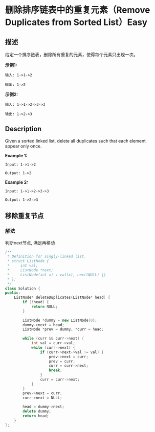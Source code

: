 # 删除排序链表中的重复元素（Remove Duplicates from Sorted List）Easy
## 描述
给定一个排序链表，删除所有重复的元素，使得每个元素只出现一次。

**示例1:**
```
输入: 1->1->2

输出: 1->2
```


**示例2:**
```
输入: 1->1->2->3->3

输出: 1->2->3
```

## Description
Given a sorted linked list, delete all duplicates such that each element appear only once.

**Example 1:**
```
Input: 1->1->2

Output: 1->2
```


**Example 2:**
```
Input: 1->1->2->3->3

Output: 1->2->3
```


## 移除重复节点
### 解法
判断next节点, 满足再移动
```c++
/**
 * Definition for singly-linked list.
 * struct ListNode {
 *     int val;
 *     ListNode *next;
 *     ListNode(int x) : val(x), next(NULL) {}
 * };
 */
class Solution {
public:
    ListNode* deleteDuplicates(ListNode* head) {
        if (!head) {
            return NULL;
        }
        
        ListNode *dummy = new ListNode(0);
        dummy->next = head;
        ListNode *prev = dummy, *curr = head;
        
        while (curr && curr->next) {
            int val = curr->val;
            while (curr->next) {
                if (curr->next->val != val) {
                    prev->next = curr;
                    prev = curr;
                    curr = curr->next;
                    break;
                }
                curr = curr->next;
            }
        }
        prev->next = curr;
        curr->next = NULL;
        
        head = dummy->next;
        delete dummy;
        return head;
    }
};
```
